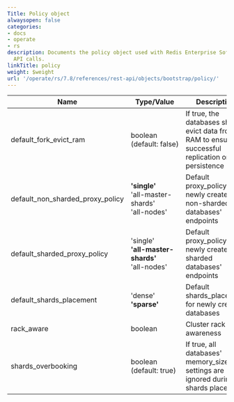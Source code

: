 ```yaml
---
Title: Policy object
alwaysopen: false
categories:
- docs
- operate
- rs
description: Documents the policy object used with Redis Enterprise Software REST
  API calls.
linkTitle: policy
weight: $weight
url: '/operate/rs/7.8/references/rest-api/objects/bootstrap/policy/'
---
```


| Name | Type/Value | Description |
|------|------------|-------------|
| default_fork_evict_ram | boolean (default:&nbsp;false) | If true, the databases should evict data from RAM to ensure successful replication or persistence |
| default_non_sharded_proxy_policy | **'single'** <br />'all-master-shards'<br />'all-nodes' | Default proxy_policy for newly created non-sharded databases' endpoints |
| default_sharded_proxy_policy | 'single'<br /> **'all-master-shards'** <br />'all-nodes' | Default proxy_policy for newly created sharded databases' endpoints |
| default_shards_placement | 'dense'<br /> **'sparse'** | Default shards_placement for newly created databases |
| rack_aware | boolean | Cluster rack awareness |
| shards_overbooking | boolean (default:&nbsp;true) | If true, all databases' memory_size settings are ignored during shards placement |
